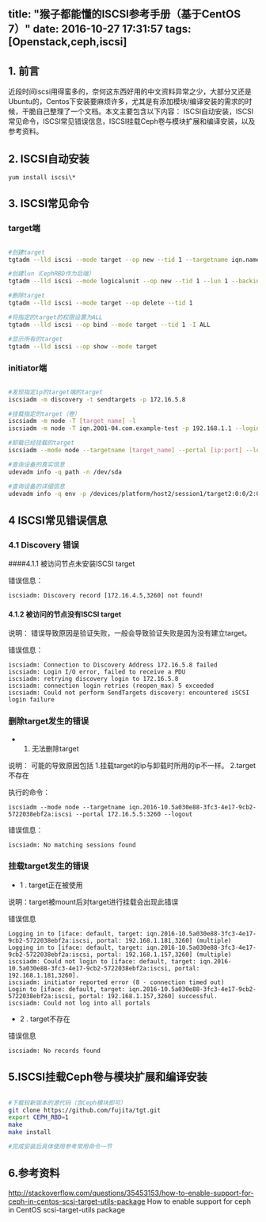 title: "猴子都能懂的ISCSI参考手册（基于CentOS 7）"
date: 2016-10-27 17:31:57
tags: [Openstack,ceph,iscsi]
---

## 1. 前言
近段时间iscsi用得蛮多的，奈何这东西好用的中文资料异常之少，大部分又还是Ubuntu的，Centos下安装要麻烦许多，尤其是有添加模块/编译安装的需求的时候，干脆自己整理了一个文档。本文主要包含以下内容：
ISCSI自动安装，ISCSI常见命令，ISCSI常见错误信息，ISCSI挂载Ceph卷与模块扩展和编译安装，以及参考资料。

<!--more-->

## 2. ISCSI自动安装

    yum install iscsi\*

## 3. ISCSI常见命令

### target端

```bash

#创建target
tgtadm --lld iscsi --mode target --op new --tid 1 --targetname iqn.name:name

#创建lun（CephRBD作为后端）
tgtadm --lld iscsi --mode logicalunit --op new --tid 1 --lun 1 --backing-store volumename --bstype rbd

#删除target
tgtadm --lld iscsi --mode target --op delete --tid 1

#将指定的target的权限设置为ALL
tgtadm --lld iscsi --op bind --mode target --tid 1 -I ALL

#显示所有的target
tgtadm --lld iscsi --op show --mode target

```

### initiator端

```bash

#发现指定ip的target端的target
iscsiadm -m discovery -t sendtargets -p 172.16.5.8

#挂载指定的target（卷）
iscsiadm -m node -T [target_name] -l
iscsiadm -m node -T iqn.2001-04.com.example-test -p 192.168.1.1 --login

#卸载已经挂载的target
iscsiadm --mode node --targetname [target_name] --portal [ip:port] --logout

#查询设备的真实信息
udevadm info -q path -n /dev/sda

#查询设备的详细信息
udevadm info -q env -p /devices/platform/host2/session1/target2:0:0/2:0:0:1/block/sda

```

## 4 ISCSI常见错误信息
### 4.1 Discovery 错误
####4.1.1 被访问节点未安装ISCSI target

错误信息：

    iscsiadm: Discovery record [172.16.4.5,3260] not found!

#### 4.1.2 被访问的节点没有ISCSI target

说明：
错误导致原因是验证失败，一般会导致验证失败是因为没有建立target。

错误信息：

```
iscsiadm: Connection to Discovery Address 172.16.5.8 failed
iscsiadm: Login I/O error, failed to receive a PDU
iscsiadm: retrying discovery login to 172.16.5.8
iscsiadm: connection login retries (reopen_max) 5 exceeded
iscsiadm: Could not perform SendTargets discovery: encountered iSCSI login failure
```

### 删除target发生的错误

* 1. 无法删除target

说明：
可能的导致原因包括
1.挂载target的ip与卸载时所用的ip不一样。
2.target不存在


执行的命令：

    iscsiadm --mode node --targetname iqn.2016-10.5a030e88-3fc3-4e17-9cb2-5722038ebf2a:iscsi --portal 172.16.5.5:3260 --logout

错误信息：

    iscsiadm: No matching sessions found


### 挂载target发生的错误

* 1 . target正在被使用

说明：target被mount后对target进行挂载会出现此错误

错误信息

```
Logging in to [iface: default, target: iqn.2016-10.5a030e88-3fc3-4e17-9cb2-5722038ebf2a:iscsi, portal: 192.168.1.181,3260] (multiple)
Logging in to [iface: default, target: iqn.2016-10.5a030e88-3fc3-4e17-9cb2-5722038ebf2a:iscsi, portal: 192.168.1.157,3260] (multiple)
iscsiadm: Could not login to [iface: default, target: iqn.2016-10.5a030e88-3fc3-4e17-9cb2-5722038ebf2a:iscsi, portal: 192.168.1.181,3260].
iscsiadm: initiator reported error (8 - connection timed out)
Login to [iface: default, target: iqn.2016-10.5a030e88-3fc3-4e17-9cb2-5722038ebf2a:iscsi, portal: 192.168.1.157,3260] successful.
iscsiadm: Could not log into all portals
```

* 2 . target不存在

错误信息

    iscsiadm: No records found


## 5.ISCSI挂载Ceph卷与模块扩展和编译安装

```bash

#下载较新版本的源代码（含Ceph模块即可）
git clone https://github.com/fujita/tgt.git  
export CEPH_RBD=1  
make 
make install  

#完成安装后具体使用参考常用命令一节

```

## 6.参考资料

http://stackoverflow.com/questions/35453153/how-to-enable-support-for-ceph-in-centos-scsi-target-utils-package
How to enable support for ceph in CentOS scsi-target-utils package